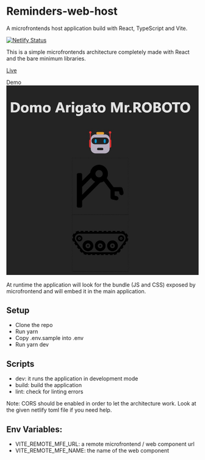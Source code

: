 # Reminders-web-host
A microfrontends host application build with React, TypeScript and Vite.

[![Netlify Status](https://api.netlify.com/api/v1/badges/c2bdb562-f774-4246-b599-9bb05d81eb6d/deploy-status)](https://app.netlify.com/sites/reminders-web-host/deploys)

This is a simple microfrontends architecture completely made with React and the bare minimum libraries.

[Live](https://glittery-bavarois-ff123a.netlify.app/)

Demo
![Demo](/demo/demo.jpg)

At runtime the application will look for the bundle (JS and CSS) exposed by microfrontend and will embed it in the main application.  

Setup
---
- Clone the repo
- Run yarn
- Copy .env.sample into .env
- Run yarn dev

Scripts
---
- dev: it runs the application in development mode
- build: build the application
- lint: check for linting errors

Note:
CORS should be enabled in order to let the architecture work. 
Look at the given netlify toml file if you need help.

Env Variables:
---
- VITE_REMOTE_MFE_URL: a remote microfrontend / web component url
- VITE_REMOTE_MFE_NAME: the name of the web component
